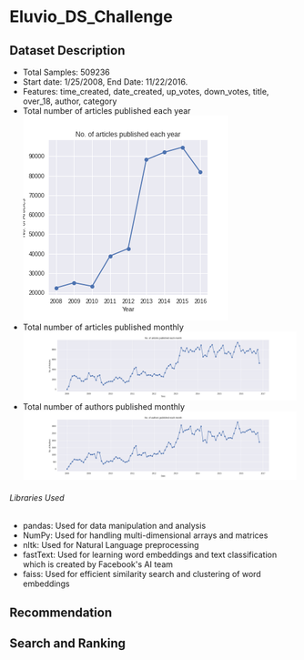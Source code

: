 # Eluvio_DS_Challenge
## Dataset Description
- Total Samples: 509236
- Start date: 1/25/2008, End Date: 11/22/2016.
- Features: time_created, date_created, up_votes, down_votes, title, over_18, author, category
- Total number of articles published each year
![](fig/articles_yearly.png)
- Total number of articles published monthly
![](fig/articles_monthly.png)
- Total number of authors published monthly
![](fig/authors_monthly.png)
###### Libraries Used
- pandas: Used for data manipulation and analysis
- NumPy: Used for handling multi-dimensional arrays and matrices
- nltk: Used for Natural Language preprocessing
- fastText: Used for learning word embeddings and text classification which is created by Facebook's AI team
- faiss: Used for efficient similarity search and clustering of word embeddings
## Recommendation

## Search and Ranking
